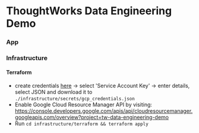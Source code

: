 # ThoughtWorks Data Engineering Demo

### App

#####

### Infrastructure

#### Terraform

- create credentials [here](https://console.cloud.google.com/apis/credentials?project=tw-data-engineering-demo&organizationId=730381449093) -> select 'Service Account Key' -> enter details, select JSON and download it to `./infrastructure/secrets/gcp_credentials.json`
- Enable Google Cloud Resource Manager API by visiting: https://console.developers.google.com/apis/api/cloudresourcemanager.googleapis.com/overview?project=tw-data-engineering-demo
- Run `cd infrastructure/terraform && terraform apply`